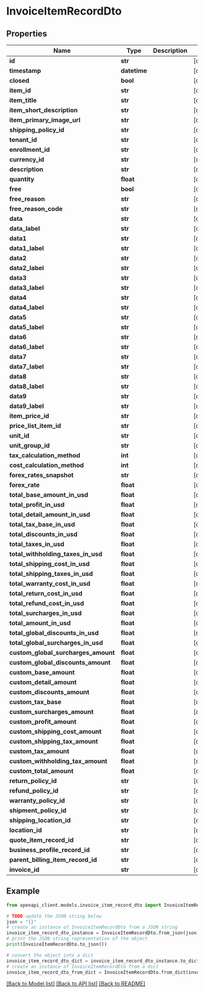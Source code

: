 # InvoiceItemRecordDto


## Properties

Name | Type | Description | Notes
------------ | ------------- | ------------- | -------------
**id** | **str** |  | [optional] 
**timestamp** | **datetime** |  | [optional] 
**closed** | **bool** |  | [optional] 
**item_id** | **str** |  | [optional] 
**item_title** | **str** |  | [optional] 
**item_short_description** | **str** |  | [optional] 
**item_primary_image_url** | **str** |  | [optional] 
**shipping_policy_id** | **str** |  | [optional] 
**tenant_id** | **str** |  | [optional] 
**enrollment_id** | **str** |  | [optional] 
**currency_id** | **str** |  | [optional] 
**description** | **str** |  | [optional] 
**quantity** | **float** |  | [optional] 
**free** | **bool** |  | [optional] 
**free_reason** | **str** |  | [optional] 
**free_reason_code** | **str** |  | [optional] 
**data** | **str** |  | [optional] 
**data_label** | **str** |  | [optional] 
**data1** | **str** |  | [optional] 
**data1_label** | **str** |  | [optional] 
**data2** | **str** |  | [optional] 
**data2_label** | **str** |  | [optional] 
**data3** | **str** |  | [optional] 
**data3_label** | **str** |  | [optional] 
**data4** | **str** |  | [optional] 
**data4_label** | **str** |  | [optional] 
**data5** | **str** |  | [optional] 
**data5_label** | **str** |  | [optional] 
**data6** | **str** |  | [optional] 
**data6_label** | **str** |  | [optional] 
**data7** | **str** |  | [optional] 
**data7_label** | **str** |  | [optional] 
**data8** | **str** |  | [optional] 
**data8_label** | **str** |  | [optional] 
**data9** | **str** |  | [optional] 
**data9_label** | **str** |  | [optional] 
**item_price_id** | **str** |  | [optional] 
**price_list_item_id** | **str** |  | [optional] 
**unit_id** | **str** |  | [optional] 
**unit_group_id** | **str** |  | [optional] 
**tax_calculation_method** | **int** |  | [optional] 
**cost_calculation_method** | **int** |  | [optional] 
**forex_rates_snapshot** | **str** |  | [optional] 
**forex_rate** | **float** |  | [optional] 
**total_base_amount_in_usd** | **float** |  | [optional] 
**total_profit_in_usd** | **float** |  | [optional] 
**total_detail_amount_in_usd** | **float** |  | [optional] 
**total_tax_base_in_usd** | **float** |  | [optional] 
**total_discounts_in_usd** | **float** |  | [optional] 
**total_taxes_in_usd** | **float** |  | [optional] 
**total_withholding_taxes_in_usd** | **float** |  | [optional] 
**total_shipping_cost_in_usd** | **float** |  | [optional] 
**total_shipping_taxes_in_usd** | **float** |  | [optional] 
**total_warranty_cost_in_usd** | **float** |  | [optional] 
**total_return_cost_in_usd** | **float** |  | [optional] 
**total_refund_cost_in_usd** | **float** |  | [optional] 
**total_surcharges_in_usd** | **float** |  | [optional] 
**total_amount_in_usd** | **float** |  | [optional] 
**total_global_discounts_in_usd** | **float** |  | [optional] 
**total_global_surcharges_in_usd** | **float** |  | [optional] 
**custom_global_surcharges_amount** | **float** |  | [optional] 
**custom_global_discounts_amount** | **float** |  | [optional] 
**custom_base_amount** | **float** |  | [optional] 
**custom_detail_amount** | **float** |  | [optional] 
**custom_discounts_amount** | **float** |  | [optional] 
**custom_tax_base** | **float** |  | [optional] 
**custom_surcharges_amount** | **float** |  | [optional] 
**custom_profit_amount** | **float** |  | [optional] 
**custom_shipping_cost_amount** | **float** |  | [optional] 
**custom_shipping_tax_amount** | **float** |  | [optional] 
**custom_tax_amount** | **float** |  | [optional] 
**custom_withholding_tax_amount** | **float** |  | [optional] 
**custom_total_amount** | **float** |  | [optional] 
**return_policy_id** | **str** |  | [optional] 
**refund_policy_id** | **str** |  | [optional] 
**warranty_policy_id** | **str** |  | [optional] 
**shipment_policy_id** | **str** |  | [optional] 
**shipping_location_id** | **str** |  | [optional] 
**location_id** | **str** |  | [optional] 
**quote_item_record_id** | **str** |  | [optional] 
**business_profile_record_id** | **str** |  | [optional] 
**parent_billing_item_record_id** | **str** |  | [optional] 
**invoice_id** | **str** |  | [optional] 

## Example

```python
from openapi_client.models.invoice_item_record_dto import InvoiceItemRecordDto

# TODO update the JSON string below
json = "{}"
# create an instance of InvoiceItemRecordDto from a JSON string
invoice_item_record_dto_instance = InvoiceItemRecordDto.from_json(json)
# print the JSON string representation of the object
print(InvoiceItemRecordDto.to_json())

# convert the object into a dict
invoice_item_record_dto_dict = invoice_item_record_dto_instance.to_dict()
# create an instance of InvoiceItemRecordDto from a dict
invoice_item_record_dto_from_dict = InvoiceItemRecordDto.from_dict(invoice_item_record_dto_dict)
```
[[Back to Model list]](../README.md#documentation-for-models) [[Back to API list]](../README.md#documentation-for-api-endpoints) [[Back to README]](../README.md)


